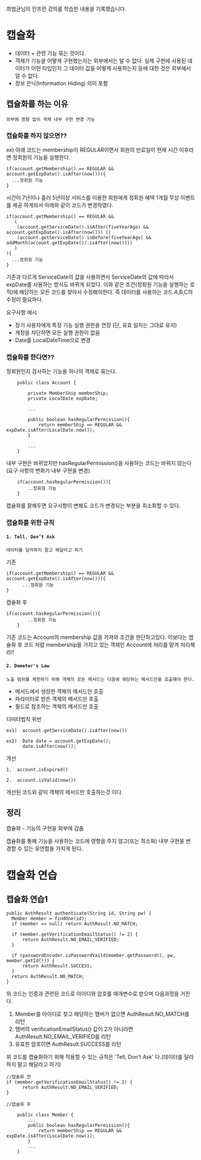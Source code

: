 최범균님의 인프런 강의를 학습한 내용을 기록했습니다.

# 캡슐화

- 데이터 + 관련 기능 묶는 것이다.
- 객체가 기능을 어떻게 구현했는지는 외부에서는 알 수 없다. 실제 구현에 사용된 데이터가 어떤 타입인지 그 데이터 값을 어떻게 사용하는지 등에 대한 것은 외부에서 알 수 없다.
- 정보 은닉(Information Hiding) 의미 포함


## 캡슐화를 하는 이유

    외부에 영향 없이 객체 내부 구현 변경 가능


### 캡슐화를 하지 않으면??


ex) 아래 코드는 membership이 REGULAR이면서 회원의 만료일이 현재 시간 이후라면 정회원의 기능을 실행한다. 

    if(account.getMembership() == REGULAR && account.getExpDate().isAfter(now())){
      ...정회원 기능
    }
    
  
시간이 7년이나 흘러 5년이상 서비스를 이용한 회원에게 정회원 혜택 1개월 무상 이벤트를 제공 하게되서 아래와 같이 코드가 변경하였다.

    if(account.getMembership() == REGULAR && 
       (
        (account.getServiceDate().isAfter(fiveYearAgo) && account.getExpDate().isAfter(now())) ||
        (account.getServiceDate().isBefore(fiveYearAgo) && addMonth(account.getExpDate()).isAfter(now())))
       )
    ){
      ...정회원 기능
    }
    
기존과 다르게 ServiceDate의 값을 사용하면서 ServiceDate의 값에 따라서 expDate를 사용하는 방식도 바뀌게 되었다. 이와 같은 조건(정회원 기능을 실행하는 로직)에 해당하는 모든 코드를 찾아서 수정해야한다. 즉 데이터를 사용하는 코드 A,B,C의 수정이 필요하다.


요구사항 예시

- 장기 사용자에게 특정 기능 실행 권한을 연장 (단, 유효 일자는 그대로 유지)
- 계정을 차단하면 모든 실행 권한이 없음
- Date를 LocalDateTime으로 변경

### 캡슐화를 한다면??

정회원인지 검사하는 기능을 하나의 객체로 묶는다.

        public class Account {

            private MemberShip memberShip;
            private LocalDate expDate;

            ...

            public boolean hasRegularPermission(){
                return memberShip == REGULAR && expDate.isAfter(LocalDate.now());
            }

            ...
        }
        
내부 구현은 바뀌었지만 hasRegularPermission()을 사용하는 코드는 바뀌지 않는다(요구 사항의 변화가 내부 구현을 변경).

        if(account.hasRegularPermission()){
            ..정회원 기능
        }

캡슐화를 잘해두면 요구사항이 변해도 코드가 변경되는 부분을 최소화할 수 있다.

### 캡슐화를 위한 규칙

#### ```1. Tell, Don’t Ask```

    데이터를 달라하지 말고 해달라고 하기


기존

    if(account.getMembership() == REGULAR && account.getExpDate().isAfter(now())){
          ...정회원 기능
    }
   
캡슐화 후

    if(account.hasRegularPermission()){
            ..정회원 기능
        }
        
기존 코드는 Account의 membership 값을 가져와 조건을 판단하고있다. 이보다는 캡슐화 후 코드 처럼 membership을 가지고 있는 객체인 Account에 처리를 맡겨 처리해라!!


#### ```2. Demeter's Law```

    노출 범위를 제한하기 위해 객체의 모든 메서드는 다음에 해당하는 메서드만을 호출해야 한다.
 
- 메서드에서 생성한 객체의 메서드만 호출
- 파라미터로 받은 객체의 메서드만 호출
- 필드로 참조하는 객체의 메서드만 호출

디미터법칙 위반
    
    ex1)  account.getServiceDate().isAfter(now())
    
    ex2)  Date date = account.getExpDate();
          date.isAfter(now());
    
개선

    1.  account.isExpired()
    
    2.  account.isValid(now())

개선된 코드와 같이 객체의 메서드만 호출하는것 이다.


## 정리

캡슐화 - 기능의 구현을 외부에 감춤

캡슐화를 통해 기능을 사용하는 코드에 영향을 주지 않고(또는 최소화) 내부 구현을 변경할 수 있는 유연함을 가지게 된다.

# 캡슐화 연습

## 캡슐화 연습1

    public AuthResult authenticate(String id, String pw) {
      Member member = findOne(id);
      if (member == null) return AuthResult.NO_MATCH;

      if (member.getVerificationEmailStatus() != 2) {
          return AuthResult.NO_EMAIL_VERIFIED;
      }
      
      if (passwordEncoder.isPasswordVaild(member.getPassword(), pw, member.getId())) {
          return AuthResult.SUCCESS;
      }
      return AuthResult.NO_MATCH;
    }
    
위 코드는 인증과 관련된 코드로 아이디와 암호를 매개변수로 받으며 다음과정을 거친다.

1. Member를 아이디로 찾고 해당하는 맴버가 없으면 AuthResult.NO_MATCH를 리턴
2. 맴버의 verificationEmailStatus() 값이 2가 아니라면 AuthResult.NO_EMAIL_VERIFIED를 리턴
3. 유효한 암호이면 AuthResult.SUCCESS를 리턴

위 코드를 캡슐화하기 위해 적용할 수 있는 규칙은 'Tell, Don't Ask' 다.(데이터를 달라하지 말고 해달라고 하기)
    
    //캡슐화 전
    if (member.getVerificationEmailStatus() != 2) {
          return AuthResult.NO_EMAIL_VERIFIED;
    }
    
    //캡슐화 후
    
        public class Member {
            ...
            public boolean hasRegularPermission(){
                return memberShip == REGULAR && expDate.isAfter(LocalDate.now());
            }
            ...
        }
        
        
    


